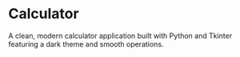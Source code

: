 # Calculator

A clean, modern calculator application built with Python and Tkinter featuring a dark theme and smooth operations.
